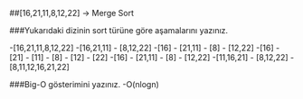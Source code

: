 ##[16,21,11,8,12,22] -> Merge Sort

###Yukarıdaki dizinin sort türüne göre aşamalarını yazınız.

-[16,21,11,8,12,22]
-[16,21,11] - [8,12,22]
-[16] - [21,11] - [8] - [12,22]
-[16] - [21] - [11] - [8] - [12] - [22]
-[16] - [21,11] - [8] - [12,22]
-[11,16,21] - [8,12,22]
-[8,11,12,16,21,22]

###Big-O gösterimini yazınız.
-O(nlogn)